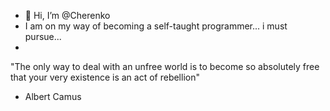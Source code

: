 - 👋 Hi, I’m @Cherenko
- I am on my way of becoming a self-taught programmer... i must pursue...
- 
"The only way to deal with an unfree world is to become so absolutely free that your very existence is an act of rebellion"
  - Albert Camus

<!---
Cherenko/Cherenko is a ✨ special ✨ repository because its `README.md` (this file) appears on your GitHub profile.
You can click the Preview link to take a look at your changes.
--->
